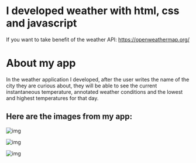 # I developed weather with html, css and javascript

If you want to take benefit of the weather API: https://openweathermap.org/

# About my app

In the weather application I developed, after the user writes the name of the city they are curious about, they will be able to see the current instantaneous temperature, annotated weather conditions and the lowest and highest temperatures for that day.



## Here are the images from my app:

![img](https://i.hizliresim.com/obtygyf.png?raw=true "Title")

![img](https://i.hizliresim.com/seidhn3.png?raw=true "Title")

![img](https://i.hizliresim.com/rbq8hag.png?raw=true "Title")
